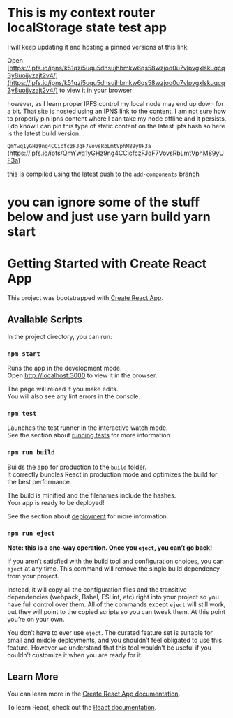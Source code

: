 # This is my context router localStorage state test app

I will keep updating it and hosting a pinned versions at this link:

Open [https://ipfs.io/ipns/k51qzi5uqu5dhsujhbmkw6qs58wzjoo0u7vlpvgxlskuqcq3y8uoijvzajt2v4/](https://ipfs.io/ipns/k51qzi5uqu5dhsujhbmkw6qs58wzjoo0u7vlpvgxlskuqcq3y8uoijvzajt2v4/) to view it in your browser

however, as I learn proper IPFS control my local node may end up down for a bit. That site is hosted
using an IPNS link to the content. I am not sure how to properly pin ipns content where I can take
my node offline and it persists. I do know I can pin this type of static content on the
latest ipfs hash so here is the latest build version:

`QmYwq1yGHz9ng4CCicfczFJqF7VovsRbLmtVphM89yUF3a` (https://ipfs.io/ipfs/QmYwq1yGHz9ng4CCicfczFJqF7VovsRbLmtVphM89yUF3a)

this is compiled using the latest push to the `add-components` branch

# you can ignore some of the stuff below and just use yarn build yarn start

# Getting Started with Create React App

This project was bootstrapped with [Create React App](https://github.com/facebook/create-react-app).

## Available Scripts

In the project directory, you can run:

### `npm start`

Runs the app in the development mode.\
Open [http://localhost:3000](http://localhost:3000) to view it in the browser.

The page will reload if you make edits.\
You will also see any lint errors in the console.

### `npm test`

Launches the test runner in the interactive watch mode.\
See the section about [running tests](https://facebook.github.io/create-react-app/docs/running-tests) for more information.

### `npm run build`

Builds the app for production to the `build` folder.\
It correctly bundles React in production mode and optimizes the build for the best performance.

The build is minified and the filenames include the hashes.\
Your app is ready to be deployed!

See the section about [deployment](https://facebook.github.io/create-react-app/docs/deployment) for more information.

### `npm run eject`

**Note: this is a one-way operation. Once you `eject`, you can’t go back!**

If you aren’t satisfied with the build tool and configuration choices, you can `eject` at any time. This command will remove the single build dependency from your project.

Instead, it will copy all the configuration files and the transitive dependencies (webpack, Babel, ESLint, etc) right into your project so you have full control over them. All of the commands except `eject` will still work, but they will point to the copied scripts so you can tweak them. At this point you’re on your own.

You don’t have to ever use `eject`. The curated feature set is suitable for small and middle deployments, and you shouldn’t feel obligated to use this feature. However we understand that this tool wouldn’t be useful if you couldn’t customize it when you are ready for it.

## Learn More

You can learn more in the [Create React App documentation](https://facebook.github.io/create-react-app/docs/getting-started).

To learn React, check out the [React documentation](https://reactjs.org/).
